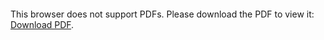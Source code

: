 <object data="christ-in-song/CIS1908pdfs/649.pdf" type="application/pdf" width="100%" height="1024px">
    <embed src="christ-in-song/CIS1908pdfs/649.pdf">
        <p>This browser does not support PDFs. Please download the PDF to view it: <a href="christ-in-song/CIS1908pdfs/649.pdf">Download PDF</a>.</p>
    </embed>
</object>
